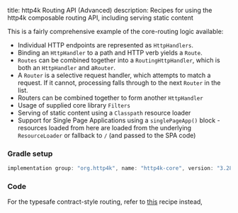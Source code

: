 title: http4k Routing API (Advanced)
description: Recipes for using the http4k composable routing API, including serving static content

This is a fairly comprehensive example of the core-routing logic available: 

- Individual HTTP endpoints are represented as `HttpHandlers`.
- Binding an `HttpHandler` to a path and HTTP verb yields a `Route`.
- `Routes` can be combined together into a `RoutingHttpHandler`, which is both an `HttpHandler` and a`Router`.
- A `Router` is a selective request handler, which attempts to match a request. If it cannot, processing falls through to the next `Router` in the list.
- Routers can be combined together to form another `HttpHandler`
- Usage of supplied core library `Filters`
- Serving of static content using a `Classpath` resource loader
- Support for Single Page Applications using a `singlePageApp()` block - resources loaded from here are loaded from the underlying `ResourceLoader` or fallback to `/` (and passed to the SPA code)

### Gradle setup

```groovy
implementation group: "org.http4k", name: "http4k-core", version: "3.285.0"
```

### Code [<img class="octocat"/>](https://github.com/http4k/http4k/blob/master/src/docs/cookbook/nestable_routes/example.kt)

<script src="https://gist-it.appspot.com/https://github.com/http4k/http4k/blob/master/src/docs/cookbook/nestable_routes/example.kt"></script>

For the typesafe contract-style routing, refer to [this](/cookbook/typesafe_http_contracts/) recipe instead,
